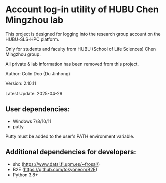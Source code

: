 # Account log-in utility of HUBU Chen Mingzhou lab
This project is designed for logging into the research group account on the HUBU-SLS-HPC platform.

Only for students and faculty from HUBU (School of Life Sciences) Chen Mingzhou group.

All private & lab information has been removed from this project.

Author: Colin Doo (Du Jinhong)

Version: 2.10.11

Latest Update: 2025-04-29
## User dependencies:
- Windows 7/8/10/11
- putty

Putty must be added to the user's PATH environment variable.

## Additional dependencies for developers:
- shc (https://www.datsi.fi.upm.es/~frosal/)
- B2E (https://github.com/tokyoneon/B2E)
- Python 3.8+

